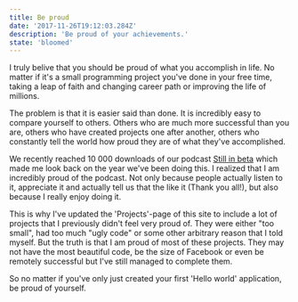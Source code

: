 ```yaml
---
title: Be proud
date: '2017-11-26T19:12:03.284Z'
description: 'Be proud of your achievements.'
state: 'bloomed'
---
```


I truly belive that you should be proud of what you accomplish in life. No matter if it's a small programming project you've done in your free time, taking a leap of faith and changing career path or improving the life of millions.

The problem is that it is easier said than done. It is incredibly easy to compare yourself to others. Others who are much more successful than you are, others who have created projects one after another, others who constantly tell the world how proud they are of what they've accomplished.

We recently reached 10 000 downloads of our podcast [Still in beta](http://stillinbeta.se) which made me look back on the year we've been doing this. I realized that I am incredibly proud of the podcast. Not only because people actually listen to it, appreciate it and actually tell us that the like it (Thank you all!), but also because I really enjoy doing it.

This is why I've updated the 'Projects'-page of this site to include a lot of projects that I previously didn't feel very proud of. They were either "too small", had too much "ugly code" or some other arbitrary reason that I told myself. But the truth is that I am proud of most of these projects. They may not have the most beautiful code, be the size of Facebook or even be remotely successful but I've still managed to complete them.

So no matter if you've only just created your first 'Hello world' application, be proud of yourself.
